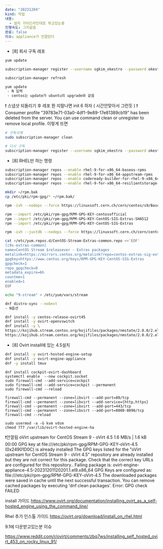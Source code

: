 ```yaml
---
date: "20231204"
kind: 작업
내용:
  - 설치 가이드라인대로 하고있는중
진행속도: 그지같음
완료: false
이슈: appliance가 안깔린다
---
```






- [8] 회사 구독 레포
```bash
yum update 

subscription-manager register --username sgkim_okestro --password okestro123!@ --auto-attach

subscription-manager refresh

yum update
 - N 입력
 - centos는 update가 ubuntu의 upgrade와 같음
```

❗ 스냅샷 되돌리기 후 레포 뭔 지랄나면 init 6 하자 ( 시간안맞아서 그런듯 )
❗ Consumer profile "39783e71-03a0-4df1-9e89-17e81389cb19" has been deleted from the server. You can use command clean or unregister to remove local profile.
이렇게 뜨면 
```bash
# 구독삭제
sudo subscription-manager clean

# 다시 구독
subscription-manager register --username sgkim_okestro --password okestro123\!\@ --auto-attach
```




- [8] RHEL만 하는 명령 
```bash
subscription-manager repos --enable rhel-9-for-x86_64-baseos-rpms
subscription-manager repos --enable rhel-9-for-x86_64-appstream-rpms
subscription-manager repos --enable codeready-builder-for-rhel-9-x86_64-rpms
subscription-manager repos --enable rhel-9-for-x86_64-resilientstorage-rpms

mkdir ~/rpm.bak
cp /etc/pki/rpm-gpg/* ~/rpm.bak/

rpm -ivh --nodeps --force https://linuxsoft.cern.ch/cern/centos/s9/BaseOS/x86_64/os/Packages/centos-gpg-keys-9.0-12.el9.noarch.rpm

rpm --import /etc/pki/rpm-gpg/RPM-GPG-KEY-centosofficial
rpm --import /etc/pki/rpm-gpg/RPM-GPG-KEY-CentOS-SIG-Extras-SHA512
rpm --import /etc/pki/rpm-gpg/RPM-GPG-KEY-CentOS-SIG-Extras

rpm -ivh --justdb --nodeps --force https://linuxsoft.cern.ch/cern/centos/s9/BaseOS/x86_64/os/Packages/centos-stream-release-9.0-12.el9.noarch.rpm
```

```bash
cat >/etc/yum.repos.d/CentOS-Stream-Extras-common.repo <<'EOF'
[c9s-extras-common]
name=CentOS Stream $releasever - Extras packages
metalink=https://mirrors.centos.org/metalink?repo=centos-extras-sig-extras-common-$stream&arch=$basearch&protocol=https,http
gpgkey=https://www.centos.org/keys/RPM-GPG-KEY-CentOS-SIG-Extras
gpgcheck=1
repo_gpgcheck=0
metadata_expire=6h
countme=1
enabled=1
EOF

echo "9-stream" > /etc/yum/vars/stream

dnf distro-sync --nobest
- N옵션
```

```bash
dnf install -y centos-release-ovirt45
dnf install -y ovirt-openvswitch
dnf install -y \
https://kojihub.stream.centos.org/kojifiles/packages/nmstate/2.0.0/2.el9/noarch/nmstate-plugin-ovsdb-2.0.0-2.el9.noarch.rpm \
https://kojihub.stream.centos.org/kojifiles/packages/nmstate/2.0.0/2.el9/noarch/python3-libnmstate-2.0.0-2.el9.noarch.rpm
```


- [8] Ovirt install에 있는 4.5설치
```bash
dnf install -y ovirt-hosted-engine-setup
dnf install -y ovirt-engine-appliance
dnf -y install tmux
```

```
dnf install cockpit-ovirt-dashboard
systemctl enable  --now cockpit.socket
sudo firewall-cmd --add-service=cockpit
sudo firewall-cmd --add-service=cockpit --permanent
sudo firewall-cmd --reload

firewall-cmd --permanent --zone=libvirt --add-port=80/tcp
firewall-cmd --permanent --zone=libvirt --add-service={http,https}
firewall-cmd --permanent --zone=libvirt --add-port=443/tcp 
firewall-cmd --permanent --zone=libvirt --add-port=8080-8090/tcp  
firewall-cmd --reload

sudo usermod -a -G kvm vdsm
chmod 777 /var/lib/ovirt-hosted-engine-ha
```

❗안깔림
oVirt upstream for CentOS Stream 9 - oVirt 4.5                                                                               1.6 MB/s | 1.6 kB     00:00
GPG key at file:///etc/pki/rpm-gpg/RPM-GPG-KEY-oVirt-4.5 (0x24901D0C) is already installed
The GPG keys listed for the "oVirt upstream for CentOS Stream 9 - oVirt 4.5" repository are already installed but they are not correct for this package.
Check that the correct key URLs are configured for this repository.. Failing package is: ovirt-engine-appliance-4.5-20231201120201.1.el9.x86_64
 GPG Keys are configured as: file:///etc/pki/rpm-gpg/RPM-GPG-KEY-oVirt-4.5
The downloaded packages were saved in cache until the next successful transaction.
You can remove cached packages by executing 'dnf clean packages'.
Error: GPG check FAILED


install 가이드
https://www.ovirt.org/documentation/installing_ovirt_as_a_self-hosted_engine_using_the_command_line/

Rhel 추가 인스톨 가이드
https://ovirt.org/download/install_on_rhel.html


9.1에 다운받고있는분 이슈

https://www.reddit.com/r/ovirt/comments/zbq7ws/installing_self_hosted_ovirt_453_on_rocky_linux_91/